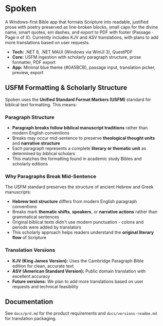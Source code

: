 # Spoken

A Windows-first Bible app that formats Scripture into readable, justified prose with poetry preserved as line-broken blocks, small caps for the divine name, smart quotes, em dashes, and export to PDF with footer (Passage · Page n of X). Currently includes KJV and ASV translations, with plans to add more translations based on user requests.

- **Tech:** .NET 8, .NET MAUI (Windows via WinUI 3), QuestPDF
- **Core:** USFM ingestion with scholarly paragraph structure, prose formatter, PDF export
- **App:** Minimal blue theme (#0A5BCB), passage input, translation picker, preview, export

## USFM Formatting & Scholarly Structure

Spoken uses the **Unified Standard Format Markers (USFM)** standard for biblical text formatting. This means:

### Paragraph Structure
- **Paragraph breaks follow biblical manuscript traditions** rather than modern English conventions
- Breaks may occur mid-sentence to preserve **theological thought units** and **narrative structure**
- Each paragraph represents a complete **literary or thematic unit** as determined by biblical scholars
- This matches the formatting found in academic study Bibles and scholarly editions

### Why Paragraphs Break Mid-Sentence
The USFM standard preserves the structure of ancient Hebrew and Greek manuscripts:
- **Hebrew text structure** differs from modern English paragraph conventions
- Breaks mark **thematic shifts**, **speakers**, or **narrative actions** rather than grammatical sentences
- Original biblical texts didn't use modern punctuation - colons and periods were added by translators
- This scholarly approach helps readers understand the **original literary flow** of Scripture

### Translation Versions
- **KJV (King James Version):** Uses the Cambridge Paragraph Bible edition for clean, accurate text
- **ASV (American Standard Version):** Public domain translation with excellent accuracy
- **Future versions:** We plan to add more translations based on user requests and technical feasibility

## Documentation

See `docs/prd.md` for the product requirements and `docs/versions-readme.md` for translation packaging.
